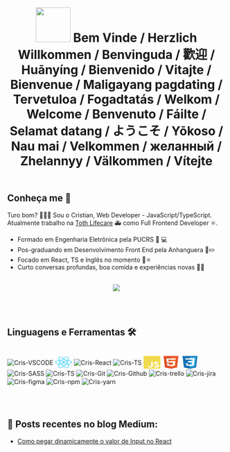 <!-- Welcome -->
<header id="welcome">

  # <img height="80" width="80" src="https://media.giphy.com/media/IRFQYGCokErS0/giphy.gif"> Bem Vinde / Herzlich Willkommen / Benvinguda / 歡迎 / Huānyíng / Bienvenido / Vitajte / Bienvenue / Maligayang pagdating / Tervetuloa / Fogadtatás / Welkom / Welcome / Benvenuto / Fáilte / Selamat datang / ようこそ / Yōkoso / Nau mai / Velkommen / желанный / Zhelannyy / Välkommen / Vítejte

</header>

<!-- Meet me -->
<main id="meet-me-content">
  <h2>Conheça me 💬</h2>
  <p>
    Turo bom? 🙋🏻‍♂️ Sou o Cristian, Web Developer - JavaScript/TypeScript. Atualmente trabalho na <a href="https://www.linkedin.com/company/toth-tecnologia-ltda/mycompany/">Toth Lifecare</a> 🚑 como  Full Frontend Developer ⚛️.
  </p>

  <ul>
    <li>Formado em Engenharia Eletrônica pela PUCRS  🔌 💻</li>
    <li>Pos-graduando em Desenvolvimento Front End pela Anhanguera 📙✏️</li>
    <li>Focado em React, TS e Inglês no momento 🔭⚛️</li>
    <li>Curto conversas profundas, boa comida e experiências novas 🌱📍</li>
  </ul></br>

  <section align="center" >
    <img height="180em" src="https://github-readme-stats.vercel.app/api/top-langs/?username=cristianmeelo&layout=compact&langs_count=7&theme=dracula"/>
  </section>

</main>

<br></br>

<!-- Tools -->
<div style="display: inline_block">
<h2>Linguagens e Ferramentas 🛠</h2>
</br>
  <img align="center" alt="Cris-VSCODE" height="30" width="40" src="https://cdn.jsdelivr.net/gh/devicons/devicon/icons/vscode/vscode-original.svg" />
  <img align="center" alt="Cris-React" height="30" width="40" src="https://raw.githubusercontent.com/devicons/devicon/master/icons/react/react-original.svg">
  <img align="center" alt="Cris-React" height="30" width="40" src="https://cdn.jsdelivr.net/gh/devicons/devicon/icons/nextjs/nextjs-original-wordmark.svg" />
   <img  align="center" alt="Cris-TS" height="30" width="40" src="https://cdn.jsdelivr.net/gh/devicons/devicon/icons/typescript/typescript-original.svg" />
  <img align="center" alt="Cris-Js" height="30" width="40" src="https://raw.githubusercontent.com/devicons/devicon/master/icons/javascript/javascript-plain.svg">
  <img align="center" alt="Cris-HTML" height="30" width="40" src="https://raw.githubusercontent.com/devicons/devicon/master/icons/html5/html5-original.svg">
  <img align="center" alt="Cris-CSS" height="30" width="40" src="https://raw.githubusercontent.com/devicons/devicon/master/icons/css3/css3-original.svg">
  <img align="center" alt="Cris-SASS" height="30" width="40" src="https://cdn.jsdelivr.net/gh/devicons/devicon/icons/sass/sass-original.svg" />
  <img align="center" alt="Cris-TS" height="30" width="40" src="https://styled-components.com/logo.png">
  <img align="center" alt="Cris-Git" height="30" width="40" src="https://cdn.jsdelivr.net/gh/devicons/devicon/icons/git/git-original.svg" />
  <img align="center" alt="Cris-Github" height="30" width="40" src="https://cdn.jsdelivr.net/gh/devicons/devicon/icons/github/github-original.svg" />
  <img align="center" alt="Cris-trello" height="30" width="40"  src="https://cdn.jsdelivr.net/gh/devicons/devicon/icons/trello/trello-plain.svg" />
  <img align="center" alt="Cris-jira" height="30" width="40" src="https://cdn.jsdelivr.net/gh/devicons/devicon/icons/jira/jira-original.svg" />
  <img align="center" alt="Cris-figma" height="30" width="40" src="https://cdn.jsdelivr.net/gh/devicons/devicon/icons/figma/figma-original.svg" />
  <img align="center" alt="Cris-npm" height="30" width="40" src="https://cdn.jsdelivr.net/gh/devicons/devicon/icons/npm/npm-original-wordmark.svg" />
  <img align="center" alt="Cris-yarn" height="30" width="40"  src="https://cdn.jsdelivr.net/gh/devicons/devicon/icons/yarn/yarn-original.svg" />

<br></br>

<!-- Blog Section -->
<section id="blog-section">
  <h2>📕 Posts recentes no blog Medium:</h2>
    <ul>
      <li>
        <a href="https://medium.com/@cristianmeelo como-pegar-valor-din%C3%A2micamente-de-input-no-react-1da514297b21">
        Como pegar dinamicamente o valor de Input no React
        </a>
      </li>
    </ul>
</section>

<br></br>

